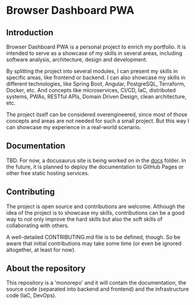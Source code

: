 # Browser Dashboard PWA

## Introduction

Browser Dashboard PWA is a personal project to enrich my portfolio. It is intended to serve as a showcase of my skills
in several areas, including software analysis, architecture, design and development.

By splitting the project into several modules, I can present my skills in specific areas, like frontend or backend. I
can also showcase my skills in different technologies, like Spring Boot, Angular, PostgreSQL, Terraform, Docker, etc.
And concepts like microservices, CI/CD, IaC, distributed systems, PWAs, RESTful APIs, Domain Driven Design, clean
architecture, etc.

The project itself can be considered overengineered, since most of those concepts and areas are not needed for such a
small project. But this way I can showcase my experience in a real-world scenario.

## Documentation

TBD. For now, a docusaurus site is being worked on in the [docs](docs) folder. In the future, it is planned to deploy
the documentation to GitHub Pages or other free static hosting services.

## Contributing

The project is open source and contributions are welcome. Although the idea of the project is to showcase my skills,
contributions can be a good way to not only improve the hard skills but also the soft skills of collaborating with
others.

A well-detailed CONTRIBUTING.md file is to be defined, though. So be aware that initial contributions may take some
time (or even be ignored altogether, at least for now).

## About the repository

This repository is a 'monorepo' and it will contain the documentation, the source code (separated into backend and
frontend) and the infrastructure code (IaC, DevOps).
